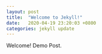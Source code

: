 ```yaml
---
layout: post
title:  "Welcome to Jekyll!"
date:   2020-04-19 23:20:03 +0800
categories: jekyll update
---
```


Welcome! Demo Post.